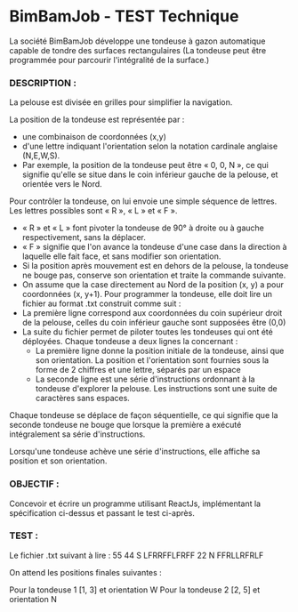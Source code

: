 # BimBamJob - TEST Technique


La société BimBamJob développe une tondeuse à gazon automatique capable de tondre des
surfaces rectangulaires
(La tondeuse peut être programmée pour parcourir l'intégralité de la surface.)


### DESCRIPTION :

La pelouse est divisée en grilles pour simplifier la navigation.

La position de la tondeuse est représentée par :
- une combinaison de coordonnées (x,y)
- d'une lettre indiquant l'orientation selon la notation cardinale anglaise (N,E,W,S).
- Par exemple, la position de la tondeuse peut être « 0, 0, N », ce qui signifie qu'elle se
situe dans le coin inférieur gauche de la pelouse, et orientée vers le Nord.

Pour contrôler la tondeuse, on lui envoie une simple séquence de lettres. Les lettres possibles
sont « R », « L » et « F ».
- « R » et « L » font pivoter la tondeuse de 90° à droite ou à gauche respectivement, sans
la déplacer.
- « F » signifie que l'on avance la tondeuse d'une case dans la direction à laquelle elle fait
face, et sans modifier son orientation.
- Si la position après mouvement est en dehors de la pelouse, la tondeuse ne bouge pas,
conserve son orientation et traite la commande suivante.
- On assume que la case directement au Nord de la position (x, y) a pour coordonnées (x,
y+1).
Pour programmer la tondeuse, elle doit lire un fichier au format .txt construit comme suit :
- La première ligne correspond aux coordonnées du coin supérieur droit de la pelouse,
celles du coin inférieur gauche sont supposées être (0,0)
- La suite du fichier permet de piloter toutes les tondeuses qui ont été déployées. Chaque
tondeuse a deux lignes la concernant :
  - La première ligne donne la position initiale de la tondeuse, ainsi que son
  orientation. La position et l'orientation sont fournies sous la forme de 2 chiffres et
  une lettre, séparés par un espace
  - La seconde ligne est une série d'instructions ordonnant à la tondeuse d'explorer
  la pelouse. Les instructions sont une suite de caractères sans espaces.
  
Chaque tondeuse se déplace de façon séquentielle, ce qui signifie que la seconde tondeuse ne
bouge que lorsque la première a exécuté intégralement sa série d'instructions.

Lorsqu'une tondeuse achève une série d'instructions, elle affiche sa position et son orientation.


### OBJECTIF :

Concevoir et écrire un programme utilisant ReactJs, implémentant la spécification ci-dessus et
passant le test ci-après.


### TEST :

Le fichier .txt suivant à lire :
55
44 S
LFRRFFLFRFF
22 N
FFRLLRFRLF

On attend les positions finales suivantes :

Pour la tondeuse 1 [1, 3] et orientation W
Pour la tondeuse 2 [2, 5] et orientation N
